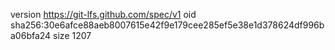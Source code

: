 version https://git-lfs.github.com/spec/v1
oid sha256:30e6afce88aeb8007615e42f9e179cee285ef5e38e1d378624df996ba06bfa24
size 1207
